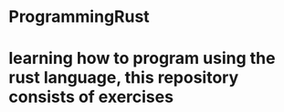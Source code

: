 # ProgrammingRust
# learning how to program using the rust language, this repository consists of exercises

